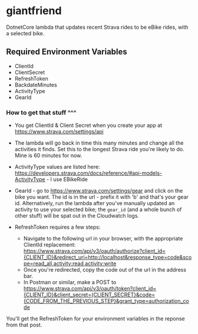 # giantfriend

DotnetCore lambda that updates recent Strava rides to be eBike rides, with a selected bike.

## Required Environment Variables
- ClientId
- ClientSecret
- RefreshToken
- BackdateMinutes
- ActivityType
- GearId

### How to get that stuff ^^^
- You get ClientId & Client Secret when you create your app at https://www.strava.com/settings/api
- The lambda will go back in time this many minutes and change all the activities it finds. Set this to the longest Strava ride you're likely to do. Mine is 60 minutes for now.
- ActivityType values are listed here: https://developers.strava.com/docs/reference/#api-models-ActivityType - I use EBikeRide
- GearId - go to https://www.strava.com/settings/gear and click on the bike you want. The id is in the url - prefix it with 'b' and that's your gear id. Alternatively, run the lambda after you've manually updated an activity to use your selected bike; the `gear_id` (and a whole bunch of other stuff) will be spat out in the Cloudwatch logs.

- RefreshToken requires a few steps:
  - Navigate to the following url in your browser, with the appropriate ClientId replacement: https://www.strava.com/api/v3/oauth/authorize?client_id={CLIENT_ID}&redirect_uri=http://localhost&response_type=code&scope=read_all,activity:read,activity:write
  - Once you're redirected, copy the code out of the url in the address bar.
  - In Postman or similar, make a POST to https://www.strava.com/api/v3/oauth/token?client_id={CLIENT_ID}&client_secret={CLIENT_SECRET}&code={CODE_FROM_THE_PREVIOUS_STEP}&grant_type=authorization_code

You'll get the RefreshToken for your environment variables in the reponse from that post.
